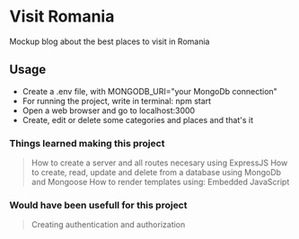 # Visit Romania

Mockup blog about the best places to visit in Romania

## Usage

- Create a .env file, with MONGODB_URI="your MongoDb connection"
- For running the project, write in terminal: npm start
- Open a web browser and go to localhost:3000
- Create, edit or delete some categories and places and that's it

### Things learned making this project

> How to create a server and all routes necesary using ExpressJS
> How to create, read, update and delete from a database using MongoDb and Mongoose
> How to render templates using: Embedded JavaScript

### Would have been usefull for this project

> Creating authentication and authorization
